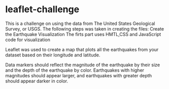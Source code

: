 # leaflet-challenge
This is a challenge on using the data from The United States Geological Survey, or USGS.
The following steps was taken in creating the files:
Create the Earthquake Visualization
The firts part uses HMTL,CSS and JavaScript code for visualization

Leaflet was used to create a map that plots all the earthquakes from your dataset based on their longitude and latitude.

Data markers should reflect the magnitude of the earthquake by their size and the depth of the earthquake by color. Earthquakes with higher magnitudes should appear larger, and earthquakes with greater depth should appear darker in color.


